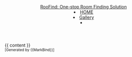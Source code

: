 <head-bottom>
  <link rel="stylesheet" href="{{baseUrl}}/stylesheets/main.css">
</head-bottom>

<header fixed>
  <navbar type="dark">
    <a slot="brand" href="{{baseUrl}}/index.html" title="Home" class="navbar-brand">RooFind: One-stop Room Finding Solution</a>
    <li><a href="{{baseUrl}}/index.html" class="nav-link">HOME</a></li>
    <li><a href="{{baseUrl}}/gallery.html" class="nav-link">Gallery</a></li>
    <li slot="right">
      <form class="navbar-form">
        <searchbar :data="searchData" placeholder="Search" :on-hit="searchCallback" menu-align-right></searchbar>
      </form>
    </li>
  </navbar>
</header>

<div id="flex-body">
  <div id="content-wrapper" class="fixed-header-padding">
    {{ content }}
  </div>
  <nav id="page-nav" class="fixed-header-padding">
    <div class="nav-component slim-scroll">
      <page-nav />
    </div>
  </nav>
</div>

<footer>
  <!-- Support MarkBind by including a link to us on your landing page! -->
  <div class="text-center">
    <small>[Generated by {{MarkBind}}]</small>
  </div>
</footer>
